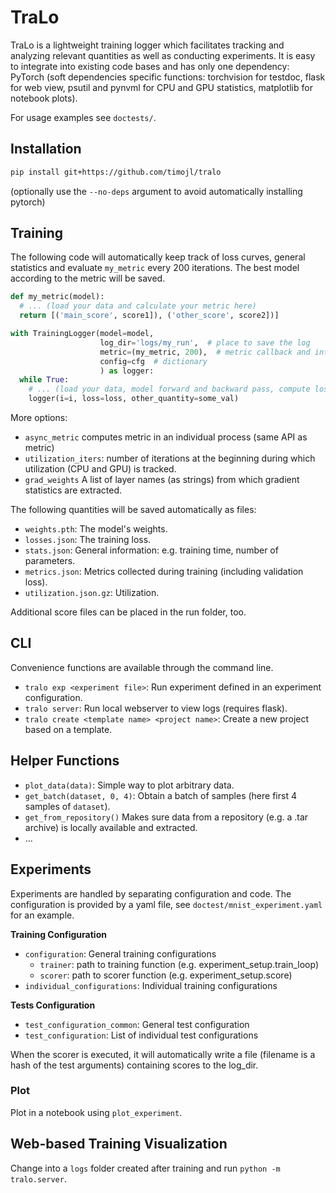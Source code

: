 # TraLo

TraLo is a lightweight training logger which facilitates tracking and analyzing relevant quantities as well as conducting experiments.
It is easy to integrate into existing code bases and has only one dependency: PyTorch 
(soft dependencies specific functions: torchvision for testdoc, flask for web view, psutil and pynvml for CPU and GPU statistics, matplotlib for notebook plots).

For usage examples see `doctests/`.

## Installation

```bash
pip install git+https://github.com/timojl/tralo
```
(optionally use the `--no-deps` argument to avoid automatically installing pytorch)

## Training

The following code will automatically keep track of loss curves, general statistics and evaluate `my_metric` every 200 iterations. The best model according to the metric will be saved.

```python
def my_metric(model):
  # ... (load your data and calculate your metric here)
  return [('main_score', score1]), ('other_score', score2])]

with TrainingLogger(model=model, 
                    log_dir='logs/my_run',  # place to save the log
                    metric=(my_metric, 200),  # metric callback and interval
                    config=cfg  # dictionary 
                    ) as logger:
  while True:  
    # ... (load your data, model forward and backward pass, compute loss)
    logger(i=i, loss=loss, other_quantity=some_val)
```

More options:
* `async_metric` computes metric in an individual process (same API as metric)
* `utilization_iters`: number of iterations at the beginning during which utilization (CPU and GPU) is tracked.
* `grad_weights` A list of layer names (as strings) from which gradient statistics are extracted.

The following quantities will be saved automatically as files:

- `weights.pth`: The model's weights.
- `losses.json`: The training loss.
- `stats.json`: General information: e.g. training time, number of parameters.
- `metrics.json`: Metrics collected during training (including validation loss).
- `utilization.json.gz`: Utilization.

Additional score files can be placed in the run folder, too.


## CLI
Convenience functions are available through the command line.

- `tralo exp <experiment file>`: Run experiment defined in an experiment configuration.
- `tralo server`: Run local webserver to view logs (requires flask).
- `tralo create <template name> <project name>`: Create a new project based on a template.


## Helper Functions

* `plot_data(data)`: Simple way to plot arbitrary data.  
* `get_batch(dataset, 0, 4)`: Obtain a batch of samples (here first 4 samples of `dataset`).
* `get_from_repository()` Makes sure data from a repository (e.g. a .tar archive) is locally available and extracted.
* ...

## Experiments

Experiments are handled by separating configuration and code. The configuration is provided by a yaml file, see `doctest/mnist_experiment.yaml` for an example.

**Training Configuration**

- `configuration`: General training configurations
  - `trainer`: path to training function (e.g. experiment_setup.train_loop)
  - `scorer`: path to scorer function (e.g. experiment_setup.score)
- `individual_configurations`: Individual training configurations

**Tests Configuration**

- `test_configuration_common`: General test configuration
- `test_configuration`: List of individual test configurations

When the scorer is executed, it will automatically write a file (filename is a hash of the test arguments) containing scores to the log_dir. 

### Plot
Plot in a notebook using `plot_experiment`.


## Web-based Training Visualization

Change into a `logs` folder created after training and run `python -m tralo.server`.
